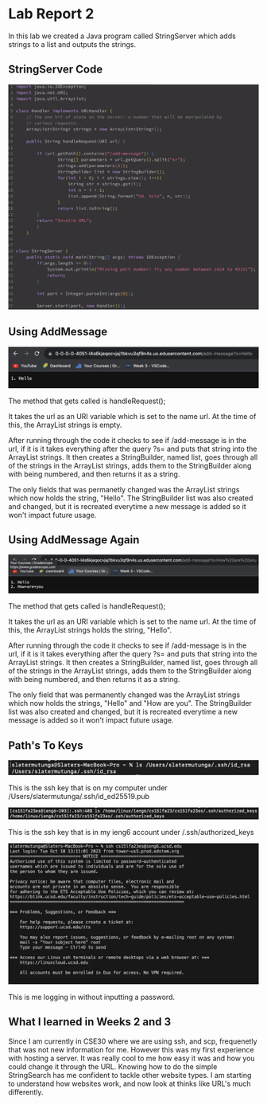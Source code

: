# Lab Report 2

In this lab we created a Java program called StringServer which adds strings to a list and outputs the strings.

## StringServer Code

![Image](StringServer.png)

## Using AddMessage 

![Image](AddMessage1.png)

The method that gets called is handleRequest(); 

It takes the url as an URI variable which is set to the name url. At the time of this, the ArrayList strings is empty.

After running through the code it checks to see if /add-message is in the url, if it is it takes everything after the query ?s= and puts that string into the ArrayList strings. It then creates a StringBuilder, named list, goes through all of the strings in the ArrayList strings, adds them to the StringBuilder along with being numbered, and then returns it as a string.

The only fields that was permanetly changed was the ArrayList strings which now holds the string, "Hello". The StringBuilder list was also created and changed, but it is recreated everytime a new message is added so it won't impact future usage. 

## Using AddMessage Again

![Image](AddMessage2.png)

The method that gets called is handleRequest(); 

It takes the url as an URI variable which is set to the name url. At the time of this, the ArrayList strings holds the string, "Hello".

After running through the code it checks to see if /add-message is in the url, if it is it takes everything after the query ?s= and puts that string into the ArrayList strings. It then creates a StringBuilder, named list, goes through all of the strings in the ArrayList strings, adds them to the StringBuilder along with being numbered, and then returns it as a string.

The only field that was permanently changed was the ArrayList strings which now holds the strings, "Hello" and "How are you". The StringBuilder list was also created and changed, but it is recreated everytime a new message is added so it won't impact future usage. 

## Path's To Keys

![Image](PrivateKey1.png)

This is the ssh key that is on my computer under /Users/slatermutunga/.ssh/id_ed25519.pub

![Image](PublicKey1.png)

This is the ssh key that is in my ieng6 account under /.ssh/authorized_keys

![Image](LogIn.png)

This is me logging in without inputting a password.

## What I learned in Weeks 2 and 3

Since I am currently in CSE30 where we are using ssh, and scp, frequenetly that was not new information for me. However this was my first experience with hosting a server. It was really cool to me how easy it was and how you could change it through the URL. Knowing how to do the simple StringSearch has me confident to tackle other website types. I am starting to understand how websites work, and now look at thinks like URL's much differently.





